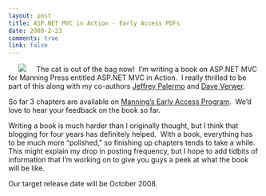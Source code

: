 ```yaml
--- 
layout: post
title: ASP.NET MVC in Action - Early Access PDFs
date: 2008-2-23
comments: true
link: false
---
```

<p><img src="/images/palermo_cover150.jpg" hspace="20"  border="0"  />The cat is out of the bag now!&nbsp; I&rsquo;m writing a book on ASP.NET MVC for Manning Press entitled ASP.NET MVC in Action.&nbsp; I really thrilled to be part of this along with my co-authors <a href="http://jeffreypalermo.com/" target="_blank">Jeffrey Palermo</a> and <a href="http://daveverwer.com/" target="_blank">Dave Verwer</a>.</p><p>So far 3 chapters are available on <a href="http://manning.com/palermo/" target="_blank">Manning&rsquo;s Early Access Program</a>.&nbsp; We&rsquo;d love to hear your feedback on the book so far.</p><p>Writing a book is much harder than I originally thought, but I think that blogging for four years has definitely helped.&nbsp; With a book, everything has to be much more &ldquo;polished,&rdquo; so finishing up chapters tends to take a while.&nbsp; This might explain my drop in posting frequency, but I hope to add tidbits of information that I&rsquo;m working on to give you guys a peek at what the book will be like.</p><p>Our target release date will be October 2008.</p>
